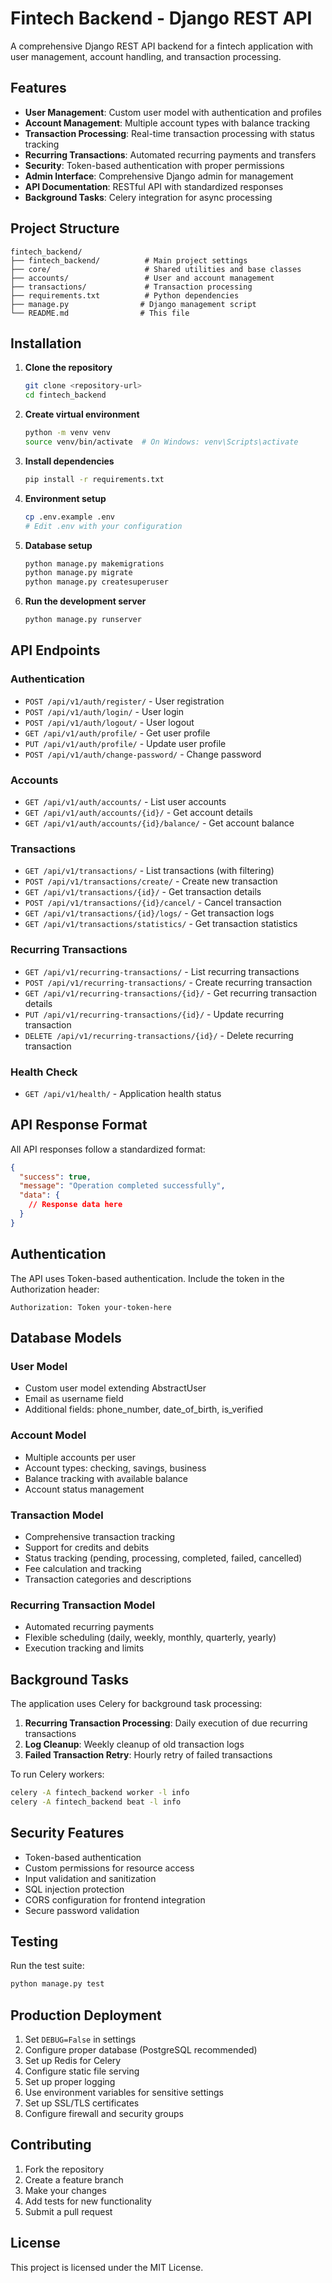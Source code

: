 # Fintech Backend - Django REST API

A comprehensive Django REST API backend for a fintech application with user management, account handling, and transaction processing.

## Features

- **User Management**: Custom user model with authentication and profiles
- **Account Management**: Multiple account types with balance tracking
- **Transaction Processing**: Real-time transaction processing with status tracking
- **Recurring Transactions**: Automated recurring payments and transfers
- **Security**: Token-based authentication with proper permissions
- **Admin Interface**: Comprehensive Django admin for management
- **API Documentation**: RESTful API with standardized responses
- **Background Tasks**: Celery integration for async processing

## Project Structure

```
fintech_backend/
├── fintech_backend/          # Main project settings
├── core/                     # Shared utilities and base classes
├── accounts/                 # User and account management
├── transactions/             # Transaction processing
├── requirements.txt          # Python dependencies
├── manage.py                # Django management script
└── README.md                # This file
```

## Installation

1. **Clone the repository**
   ```bash
   git clone <repository-url>
   cd fintech_backend
   ```

2. **Create virtual environment**
   ```bash
   python -m venv venv
   source venv/bin/activate  # On Windows: venv\Scripts\activate
   ```

3. **Install dependencies**
   ```bash
   pip install -r requirements.txt
   ```

4. **Environment setup**
   ```bash
   cp .env.example .env
   # Edit .env with your configuration
   ```

5. **Database setup**
   ```bash
   python manage.py makemigrations
   python manage.py migrate
   python manage.py createsuperuser
   ```

6. **Run the development server**
   ```bash
   python manage.py runserver
   ```

## API Endpoints

### Authentication
- `POST /api/v1/auth/register/` - User registration
- `POST /api/v1/auth/login/` - User login
- `POST /api/v1/auth/logout/` - User logout
- `GET /api/v1/auth/profile/` - Get user profile
- `PUT /api/v1/auth/profile/` - Update user profile
- `POST /api/v1/auth/change-password/` - Change password

### Accounts
- `GET /api/v1/auth/accounts/` - List user accounts
- `GET /api/v1/auth/accounts/{id}/` - Get account details
- `GET /api/v1/auth/accounts/{id}/balance/` - Get account balance

### Transactions
- `GET /api/v1/transactions/` - List transactions (with filtering)
- `POST /api/v1/transactions/create/` - Create new transaction
- `GET /api/v1/transactions/{id}/` - Get transaction details
- `POST /api/v1/transactions/{id}/cancel/` - Cancel transaction
- `GET /api/v1/transactions/{id}/logs/` - Get transaction logs
- `GET /api/v1/transactions/statistics/` - Get transaction statistics

### Recurring Transactions
- `GET /api/v1/recurring-transactions/` - List recurring transactions
- `POST /api/v1/recurring-transactions/` - Create recurring transaction
- `GET /api/v1/recurring-transactions/{id}/` - Get recurring transaction details
- `PUT /api/v1/recurring-transactions/{id}/` - Update recurring transaction
- `DELETE /api/v1/recurring-transactions/{id}/` - Delete recurring transaction

### Health Check
- `GET /api/v1/health/` - Application health status

## API Response Format

All API responses follow a standardized format:

```json
{
  "success": true,
  "message": "Operation completed successfully",
  "data": {
    // Response data here
  }
}
```

## Authentication

The API uses Token-based authentication. Include the token in the Authorization header:

```
Authorization: Token your-token-here
```

## Database Models

### User Model
- Custom user model extending AbstractUser
- Email as username field
- Additional fields: phone_number, date_of_birth, is_verified

### Account Model
- Multiple accounts per user
- Account types: checking, savings, business
- Balance tracking with available balance
- Account status management

### Transaction Model
- Comprehensive transaction tracking
- Support for credits and debits
- Status tracking (pending, processing, completed, failed, cancelled)
- Fee calculation and tracking
- Transaction categories and descriptions

### Recurring Transaction Model
- Automated recurring payments
- Flexible scheduling (daily, weekly, monthly, quarterly, yearly)
- Execution tracking and limits

## Background Tasks

The application uses Celery for background task processing:

1. **Recurring Transaction Processing**: Daily execution of due recurring transactions
2. **Log Cleanup**: Weekly cleanup of old transaction logs
3. **Failed Transaction Retry**: Hourly retry of failed transactions

To run Celery workers:
```bash
celery -A fintech_backend worker -l info
celery -A fintech_backend beat -l info
```

## Security Features

- Token-based authentication
- Custom permissions for resource access
- Input validation and sanitization
- SQL injection protection
- CORS configuration for frontend integration
- Secure password validation

## Testing

Run the test suite:
```bash
python manage.py test
```

## Production Deployment

1. Set `DEBUG=False` in settings
2. Configure proper database (PostgreSQL recommended)
3. Set up Redis for Celery
4. Configure static file serving
5. Set up proper logging
6. Use environment variables for sensitive settings
7. Set up SSL/TLS certificates
8. Configure firewall and security groups

## Contributing

1. Fork the repository
2. Create a feature branch
3. Make your changes
4. Add tests for new functionality
5. Submit a pull request

## License

This project is licensed under the MIT License.